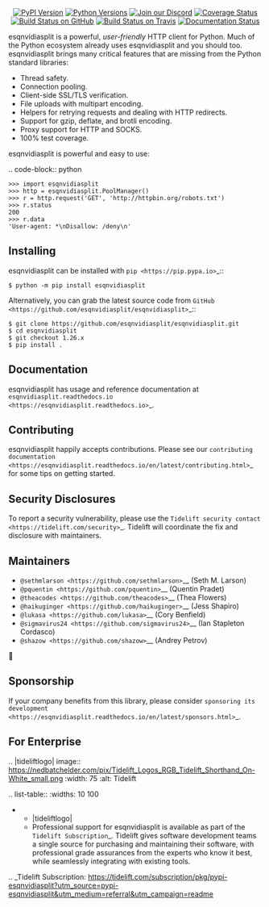    <p align="center">
      <a href="https://pypi.org/project/esqnvidiasplit"><img alt="PyPI Version" src="https://img.shields.io/pypi/v/esqnvidiasplit.svg?maxAge=86400" /></a>
      <a href="https://pypi.org/project/esqnvidiasplit"><img alt="Python Versions" src="https://img.shields.io/pypi/pyversions/esqnvidiasplit.svg?maxAge=86400" /></a>
      <a href="https://discord.gg/CHEgCZN"><img alt="Join our Discord" src="https://img.shields.io/discord/756342717725933608?color=%237289da&label=discord" /></a>
      <a href="https://codecov.io/gh/esqnvidiasplit/esqnvidiasplit"><img alt="Coverage Status" src="https://img.shields.io/codecov/c/github/esqnvidiasplit/esqnvidiasplit.svg" /></a>
      <a href="https://github.com/esqnvidiasplit/esqnvidiasplit/actions?query=workflow%3ACI"><img alt="Build Status on GitHub" src="https://github.com/esqnvidiasplit/esqnvidiasplit/workflows/CI/badge.svg" /></a>
      <a href="https://travis-ci.org/esqnvidiasplit/esqnvidiasplit"><img alt="Build Status on Travis" src="https://travis-ci.org/esqnvidiasplit/esqnvidiasplit.svg?branch=master" /></a>
      <a href="https://esqnvidiasplit.readthedocs.io"><img alt="Documentation Status" src="https://readthedocs.org/projects/esqnvidiasplit/badge/?version=latest" /></a>
   </p>

esqnvidiasplit is a powerful, *user-friendly* HTTP client for Python. Much of the
Python ecosystem already uses esqnvidiasplit and you should too.
esqnvidiasplit brings many critical features that are missing from the Python
standard libraries:

- Thread safety.
- Connection pooling.
- Client-side SSL/TLS verification.
- File uploads with multipart encoding.
- Helpers for retrying requests and dealing with HTTP redirects.
- Support for gzip, deflate, and brotli encoding.
- Proxy support for HTTP and SOCKS.
- 100% test coverage.

esqnvidiasplit is powerful and easy to use:

.. code-block:: python

    >>> import esqnvidiasplit
    >>> http = esqnvidiasplit.PoolManager()
    >>> r = http.request('GET', 'http://httpbin.org/robots.txt')
    >>> r.status
    200
    >>> r.data
    'User-agent: *\nDisallow: /deny\n'


Installing
----------

esqnvidiasplit can be installed with `pip <https://pip.pypa.io>`_::

    $ python -m pip install esqnvidiasplit

Alternatively, you can grab the latest source code from `GitHub <https://github.com/esqnvidiasplit/esqnvidiasplit>`_::

    $ git clone https://github.com/esqnvidiasplit/esqnvidiasplit.git
    $ cd esqnvidiasplit
    $ git checkout 1.26.x
    $ pip install .


Documentation
-------------

esqnvidiasplit has usage and reference documentation at `esqnvidiasplit.readthedocs.io <https://esqnvidiasplit.readthedocs.io>`_.


Contributing
------------

esqnvidiasplit happily accepts contributions. Please see our
`contributing documentation <https://esqnvidiasplit.readthedocs.io/en/latest/contributing.html>`_
for some tips on getting started.


Security Disclosures
--------------------

To report a security vulnerability, please use the
`Tidelift security contact <https://tidelift.com/security>`_.
Tidelift will coordinate the fix and disclosure with maintainers.


Maintainers
-----------

- `@sethmlarson <https://github.com/sethmlarson>`__ (Seth M. Larson)
- `@pquentin <https://github.com/pquentin>`__ (Quentin Pradet)
- `@theacodes <https://github.com/theacodes>`__ (Thea Flowers)
- `@haikuginger <https://github.com/haikuginger>`__ (Jess Shapiro)
- `@lukasa <https://github.com/lukasa>`__ (Cory Benfield)
- `@sigmavirus24 <https://github.com/sigmavirus24>`__ (Ian Stapleton Cordasco)
- `@shazow <https://github.com/shazow>`__ (Andrey Petrov)

👋


Sponsorship
-----------

If your company benefits from this library, please consider `sponsoring its
development <https://esqnvidiasplit.readthedocs.io/en/latest/sponsors.html>`_.


For Enterprise
--------------

.. |tideliftlogo| image:: https://nedbatchelder.com/pix/Tidelift_Logos_RGB_Tidelift_Shorthand_On-White_small.png
   :width: 75
   :alt: Tidelift

.. list-table::
   :widths: 10 100

   * - |tideliftlogo|
     - Professional support for esqnvidiasplit is available as part of the `Tidelift
       Subscription`_.  Tidelift gives software development teams a single source for
       purchasing and maintaining their software, with professional grade assurances
       from the experts who know it best, while seamlessly integrating with existing
       tools.

.. _Tidelift Subscription: https://tidelift.com/subscription/pkg/pypi-esqnvidiasplit?utm_source=pypi-esqnvidiasplit&utm_medium=referral&utm_campaign=readme
